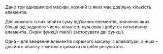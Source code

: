Дано три одновимірні масиви, кожний із яких має довільну кількість елементів. 

Для кожного із них знайти суму від’ємних елементів, значення яких більші від заданого числа, кількість нульових  і добуток позитивних елементів. Окрім функції  main() застосувати дві функції.

Одна – для введення елементів окремого  масиву із клавіатури, а інша – для його аналізу з метою отримати потрібні результати.
